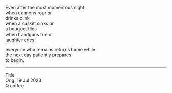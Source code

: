 Even after the most momentous night\
when cannons roar or\
	drinks clink\
when a casket sinks or\
	a bouquet flies\
when handguns fire or\
	laughter cries

everyone who remains returns home while\
the next day patiently prepares\
to begin.

-----

Title:\
Orig. 19 Jul 2023\
Q coffee